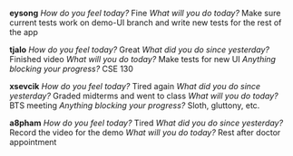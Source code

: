 **eysong**
*How do you feel today?*
Fine
*What will you do today?*
Make sure current tests work on demo-UI branch and write new tests for the rest of the app

**tjalo**
*How do you feel today?*
Great
*What did you do since yesterday?*
Finished video
*What will you do today?*
Make tests for new UI
*Anything blocking your progress?*
CSE 130

**xsevcik**
*How do you feel today?*
Tired again
*What did you do since yesterday?*
Graded midterms and went to class
*What will you do today?*
BTS meeting
*Anything blocking your progress?*
Sloth, gluttony, etc.

**a8pham**
*How do you feel today?*
Tired
*What did you do since yesterday?*
Record the video for the demo
*What will you do today?*
Rest after doctor appointment

